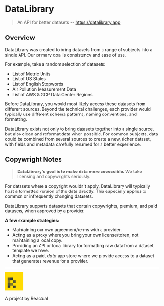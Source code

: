 # DataLibrary
> An API for better datasets -- https://datalibrary.app

## Overview
DataLibrary was created to bring datasets from a range of subjects into a single API. Our primary goal is consistency and ease of use.

For example, take a random selection of datasets:

* List of Metric Units
* List of US States
* List of English Stopwords
* Air Pollution Measurement Data
* List of AWS & GCP Data Center Regions

Before DataLibrary, you would most likely access these datasets from different sources. Beyond the technical challenges, each provider would typically use different schema patterns, naming conventions, and formatting.

DataLibrary exists not only to bring datasets together into a single source, but also clean and reformat data when possible.
For common subjects, data could be combined from several sources to create a new, richer
dataset, with fields and metadata carefully renamed for a better experience.

## Copywright Notes
> **DataLibrary's goal is to make data more accessible.**
> We take licensing and copywrights seriously.

For datasets where a copyright wouldn't apply, DataLibrary will typically host a formatted version of the data directly. This especially applies to common or infrequently changing datasets.

DataLibrary supports datasets that contain copywrights, premium, and paid datasets, when approved by a provider.

**A few example strategies:**

* Maintaining our own agreement/terms with a provider.
* Acting as a proxy where you bring your own license/token, not maintaining a local copy.
* Providing an API or local library for formatting raw data from a dataset template we have.
* Acting as a paid, *data* app store where we provide access to a dataset that generates revenue for a provider.



---
<img src="/assets/logo_icon.png" alt="Logo" width="60">

A project by Reactual
